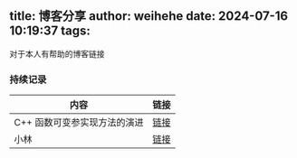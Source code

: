 title: 博客分享
author: weihehe
date: 2024-07-16 10:19:37
tags:
---
对于本人有帮助的博客链接
<!--more-->

### 持续记录

| 内容 | 链接 |
|------|------|
|C++ 函数可变参实现方法的演进 |[链接](https://selfboot.cn/2024/05/07/variadic_arguments_in_c++/)|
|小林|[链接](https://xiaolincoding.com/)|

